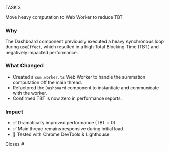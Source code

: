 TASK 3

Move heavy computation to Web Worker to reduce TBT

### Why

The Dashboard component previously executed a heavy synchronous loop during `useEffect`, which resulted in a high Total Blocking Time (TBT) and negatively impacted performance.

### What Changed

- Created a `sum.worker.ts` Web Worker to handle the summation computation off the main thread.
- Refactored the `Dashboard` component to instantiate and communicate with the worker.
- Confirmed TBT is now zero in performance reports.

### Impact

- ✅ Dramatically improved performance (TBT = 0)
- ✅ Main thread remains responsive during initial load
- 🧪 Tested with Chrome DevTools & Lighthouse

Closes #<your issue number if any>
